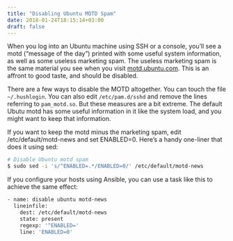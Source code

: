 ```yaml
---
title: "Disabling Ubuntu MOTD Spam"
date: 2018-01-24T18:15:14+03:00
draft: false
---
```

When you log into an Ubuntu machine using SSH or a console, you’ll see a motd (“message of the day”) printed with some useful system information, as well as some useless marketing spam. The useless marketing spam is the same material you see when you visit [motd.ubuntu.com](motd.ubuntu.com). This is an affront to good taste, and should be disabled.

There are a few ways to disable the MOTD altogether. You can touch the file ``~/.hushlogin``. You can also edit ``/etc/pam.d/sshd`` and remove the lines referring to ``pam_motd.so``. But these measures are a bit extreme. The default Ubutu motd has some useful information in it like the system load, and you might want to keep that information.

If you want to keep the motd minus the marketing spam, edit /etc/default/motd-news and set ENABLED=0. Here’s a handy one-liner that does it using sed:
```bash
# Disable Ubuntu motd spam
$ sudo sed -i 's/^ENABLED=.*/ENABLED=0/' /etc/default/motd-news
```
If you configure your hosts using Ansible, you can use a task like this to achieve the same effect:


```bash
- name: disable ubuntu motd-news
  lineinfile:
    dest: /etc/default/motd-news
    state: present
    regexp: '^ENABLED='
    line: 'ENABLED=0'
```
